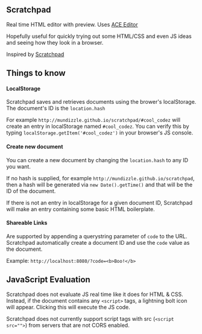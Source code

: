 ## Scratchpad

Real time HTML editor with preview. Uses [ACE Editor](https://github.com/mundizzle/scratchpad)

Hopefully useful for quickly trying out some HTML/CSS and even JS ideas and seeing how they look in a browser.

Inspired by [Scratchpad](http://scratchpad.io)

## Things to know

#### LocalStorage
Scratchpad saves and retrieves documents using the brower's localStorage. The document's ID is the ```location.hash```

For example ```http://mundizzle.github.io/scratchpad/#cool_codez``` will create an entry in localStorage named ```#cool_codez```. You can verify this by typing ```localStorage.getItem('#cool_codez')``` in your browser's JS console.

#### Create new document
You can create a new document by changing the ```location.hash``` to any ID you want.

If no hash is supplied, for example ```http://mundizzle.github.io/scratchpad```, then a hash will be generated via ```new Date().getTime()``` and that will be the ID of the document.

If there is not an entry in localStorage for a given document ID, Scratchpad will make an entry containing some basic HTML boilerplate.

#### Shareable Links

Are supported by appending a querystring parameter of ```code``` to the URL. Scratchpad automatically create a document ID and use the ```code``` value as the document.

Example: ```http://localhost:8080/?code=<b>Boo!</b>```


## JavaScript Evaluation

Scratchpad does not evaluate JS real time like it does for HTML & CSS. Instead, if the document contains any ```<script>``` tags, a lightning bolt icon will appear. Clicking this will execute the JS code.

Scratchpad does not currently support script tags with src (```<script src="">```) from servers that are not CORS enabled.
